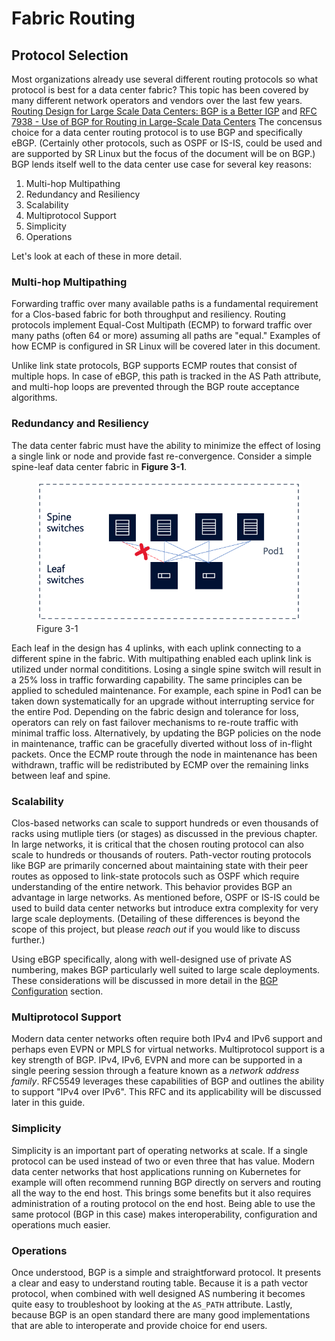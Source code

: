 # Fabric Routing

## Protocol Selection

Most organizations already use several different routing protocols so what protocol is best for a data center fabric?
This topic has been covered by many different network operators and vendors over the last few years.
[Routing Design for Large Scale Data Centers: BGP is a Better IGP](https://archive.nanog.org/meetings/nanog55/presentations/Monday/Lapukhov.pdf) and [RFC 7938 - Use of BGP for Routing in Large-Scale Data Centers](https://tools.ietf.org/html/rfc7938)
The concensus choice for a data center routing protocol is to use BGP and specifically eBGP.
(Certainly other protocols, such as OSPF or IS-IS, could be used and are supported by SR Linux but the focus of the document will be on BGP.)
BGP lends itself well to the data center use case for several key reasons:

1. Multi-hop Multipathing
2. Redundancy and Resiliency
3. Scalability
4. Multiprotocol Support
5. Simplicity
6. Operations

Let's look at each of these in more detail.

### Multi-hop Multipathing

Forwarding traffic over many available paths is a fundamental requirement for a Clos-based fabric for both throughput and resiliency.
Routing protocols implement Equal-Cost Multipath (ECMP) to forward traffic over many paths (often 64 or more) assuming all paths are "equal."
Examples of how ECMP is configured in SR Linux will be covered later in this document.

Unlike link state protocols, BGP supports ECMP routes that consist of multiple hops. In case of eBGP, this path is tracked in the AS Path attribute, 
and multi-hop loops are prevented through the BGP route acceptance algorithms.

### Redundancy and Resiliency

The data center fabric must have the ability to minimize the effect of losing a single link or node and provide fast re-convergence.
Consider a simple spine-leaf data center fabric in **Figure 3-1**.

<figure>
  <img src="/_images/fig-03-01.png" width="600" />
  <figcaption>Figure 3-1</figcaption>
</figure>

Each leaf in the design has 4 uplinks, with each uplink connecting to a different spine in the fabric.
With multipathing enabled each uplink link is utilized under normal condititions.
Losing a single spine switch will result in a 25% loss in traffic forwarding capability.
The same principles can be applied to scheduled maintenance.
For example, each spine in Pod1 can be taken down systematically for an upgrade without interrupting service for the entire Pod. 
Depending on the fabric design and tolerance for loss, operators can rely on fast failover mechanisms to re-route traffic with minimal traffic loss.
Alternatively, by updating the BGP policies on the node in maintenance, traffic can be gracefully diverted without loss of in-flight packets.
Once the ECMP route through the node in maintenance has been withdrawn, traffic will be redistributed by ECMP over the remaining links between leaf and spine.

### Scalability

Clos-based networks can scale to support hundreds or even thousands of racks using mutliple tiers (or stages) as discussed in the previous chapter.
In large networks, it is critical that the chosen routing protocol can also scale to hundreds or thousands of routers.
Path-vector routing protocols like BGP are primarily concerned about maintaining state with their peer routes as opposed to link-state protocols such as OSPF which require understanding of the entire network.
This behavior provides BGP an advantage in large networks.
As mentioned before, OSPF or IS-IS could be used to build data center networks but introduce extra complexity for very large scale deployments.
(Detailing of these differences is beyond the scope of this project, but please *reach out* if you would like to discuss further.)

Using eBGP specifically, along with well-designed use of private AS numbering, makes BGP particularly well suited to large scale deployments.
These considerations will be discussed in more detail in the [BGP Configuration](bgp-config.md) section.

### Multiprotocol Support

Modern data center networks often require both IPv4 and IPv6 support and perhaps even EVPN or MPLS for virtual networks.
Multiprotocol support is a key strength of BGP.
IPv4, IPv6, EVPN and more can be supported in a single peering session through a feature known as a *network address family*.
RFC5549 leverages these capabilities of BGP and outlines the ability to support "IPv4 over IPv6".
This RFC and its applicability will be discussed later in this guide.

### Simplicity

Simplicity is an important part of operating networks at scale.
If a single protocol can be used instead of two or even three that has value.
Modern data center networks that host applications running on Kubernetes for example will often recommend running BGP directly on servers and routing all the way to the end host.
This brings some benefits but it also requires administration of a routing protocol on the end host.
Being able to use the same protocol (BGP in this case) makes interoperability, configuration and operations much easier.

### Operations

Once understood, BGP is a simple and straightforward protocol.
It presents a clear and easy to understand routing table.
Because it is a path vector protocol, when combined with well designed AS numbering it becomes quite easy to troubleshoot by looking at the `AS_PATH` attribute.
Lastly, because BGP is an open standard there are many good implementations that are able to interoperate and provide choice for end users.
